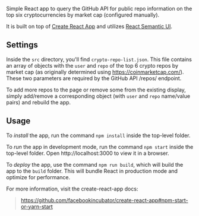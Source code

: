 Simple React app to query the GitHub API for public repo information on the top six cryptocurrencies by market cap (configured manually).

It is built on top of [Create React App](https://github.com/facebookincubator/create-react-app) and utilizes [React Semantic UI](https://react.semantic-ui.com/).

Settings
-
Inside the `src` directory, you'll find `crypto-repo-list.json`. This file contains an array of objects with the `user` and `repo` of the top 6 crypto repos by market cap (as originally determined using https://coinmarketcap.com/). These two parameters are required by the GitHub API /repos/ endpoint.

To add more repos to the page or remove some from the existing display, simply add/remove a corresponding object (with `user` and `repo` name/value pairs) and rebuild the app.

Usage
-
To *install* the app, run the command `npm install` inside the top-level folder. 

To *run* the app in development mode, run the command `npm start` inside the top-level folder. Open http://localhost:3000 to view it in a browser.

To *deploy* the app, use the command `npm run build`, which will build the app to the `build` folder. This will bundle React in production mode and optimize for performance.

For more information, visit the create-react-app docs:
> https://github.com/facebookincubator/create-react-app#npm-start-or-yarn-start
